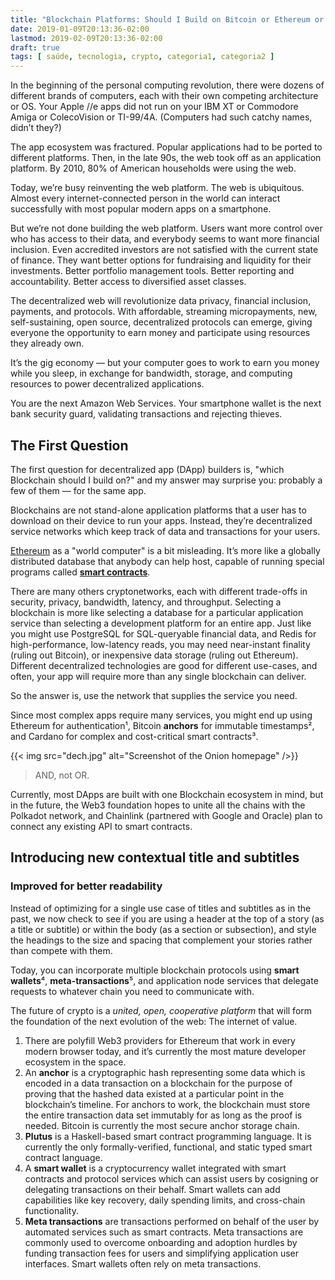 ```yaml
---
title: "Blockchain Platforms: Should I Build on Bitcoin or Ethereum or Cardano or…"
date: 2019-01-09T20:13:36-02:00
lastmod: 2019-02-09T20:13:36-02:00
draft: true
tags: [ saúde, tecnologia, crypto, categoria1, categoria2 ]
---
```


In the beginning of the personal computing revolution, there were dozens of different brands of computers, each with their own competing architecture or OS. Your Apple //e apps did not run on your IBM XT or Commodore Amiga or ColecoVision or TI-99/4A. (Computers had such catchy names, didn’t they?)
<!--more-->
The app ecosystem was fractured. Popular applications had to be ported to different platforms. Then, in the late 90s, the web took off as an application platform. By 2010, 80% of American households were using the web.

Today, we’re busy reinventing the web platform. The web is ubiquitous. Almost every internet-connected person in the world can interact successfully with most popular modern apps on a smartphone.

But we’re not done building the web platform. Users want more control over who has access to their data, and everybody seems to want more financial inclusion. Even accredited investors are not satisfied with the current state of finance. They want better options for fundraising and liquidity for their investments. Better portfolio management tools. Better reporting and accountability. Better access to diversified asset classes.

The decentralized web will revolutionize data privacy, financial inclusion, payments, and protocols. With affordable, streaming micropayments, new, self-sustaining, open source, decentralized protocols can emerge, giving everyone the opportunity to earn money and participate using resources they already own.

It’s the gig economy — but your computer goes to work to earn you money while you sleep, in exchange for bandwidth, storage, and computing resources to power decentralized applications.

You are the next Amazon Web Services. Your smartphone wallet is the next bank security guard, validating transactions and rejecting thieves.

## The First Question
The first question for decentralized app (DApp) builders is, "which Blockchain should I build on?" and my answer may surprise you: probably a few of them — for the same app.

Blockchains are not stand-alone application platforms that a user has to download on their device to run your apps. Instead, they’re decentralized service networks which keep track of data and transactions for your users.

[Ethereum](www.gooogle.com) as a "world computer" is a bit misleading. It’s more like a globally distributed database that anybody can help host, capable of running special programs called **[smart contracts](www.gooogle.com)**.

There are many others cryptonetworks, each with different trade-offs in security, privacy, bandwidth, latency, and throughput. Selecting a blockchain is more like selecting a database for a particular application service than selecting a development platform for an entire app. Just like you might use PostgreSQL for SQL-queryable financial data, and Redis for high-performance, low-latency reads, you may need near-instant finality (ruling out Bitcoin), or inexpensive data storage (ruling out Ethereum). Different decentralized technologies are good for different use-cases, and often, your app will require more than any single blockchain can deliver.

So the answer is, use the network that supplies the service you need.

Since most complex apps require many services, you might end up using Ethereum for authentication¹, Bitcoin **anchors** for immutable timestamps², and Cardano for complex and cost-critical smart contracts³.

{{< img src="dech.jpg" alt="Screenshot of the Onion homepage" />}}


> AND, not OR.

Currently, most DApps are built with one Blockchain ecosystem in mind, but in the future, the Web3 foundation hopes to unite all the chains with the Polkadot network, and Chainlink (partnered with Google and Oracle) plan to connect any existing API to smart contracts.

## Introducing new contextual title and subtitles

### Improved for better readability

Instead of optimizing for a single use case of titles and subtitles as in the past, we now check to see if you are using a header at the top of a story (as a title or subtitle) or within the body (as a section or subsection), and style the headings to the size and spacing that complement your stories rather than compete with them.

Today, you can incorporate multiple blockchain protocols using **smart wallets**⁴, **meta-transactions**⁵, and application node services that delegate requests to whatever chain you need to communicate with.

The future of crypto is a *united, open, cooperative platform* that will form the foundation of the next evolution of the web: The internet of value.

1. There are polyfill Web3 providers for Ethereum that work in every modern browser today, and it’s currently the most mature developer ecosystem in the space.
2. An **anchor** is a cryptographic hash representing some data which is encoded in a data transaction on a blockchain for the purpose of proving that the hashed data existed at a particular point in the blockchain’s timeline. For anchors to work, the blockchain must store the entire transaction data set immutably for as long as the proof is needed. Bitcoin is currently the most secure anchor storage chain.
3. **Plutus** is a Haskell-based smart contract programming language. It is currently the only formally-verified, functional, and static typed smart contract language.
4. A **smart wallet** is a cryptocurrency wallet integrated with smart contracts and protocol services which can assist users by cosigning or delegating transactions on their behalf. Smart wallets can add capabilities like key recovery, daily spending limits, and cross-chain functionality.
5. **Meta transactions** are transactions performed on behalf of the user by automated services such as smart contracts. Meta transactions are commonly used to overcome onboarding and adoption hurdles by funding transaction fees for users and simplifying application user interfaces. Smart wallets often rely on meta transactions.